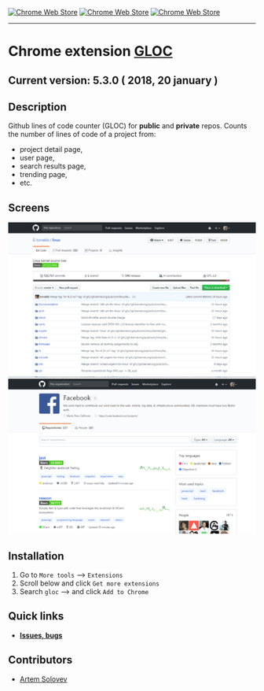 [![Chrome Web Store](https://img.shields.io/chrome-web-store/d/kaodcnpebhdbpaeeemkiobcokcnegdki.svg?style=flat-square)]()
[![Chrome Web Store](https://img.shields.io/chrome-web-store/v/kaodcnpebhdbpaeeemkiobcokcnegdki.svg?style=flat-square)]()
[![Chrome Web Store](https://img.shields.io/chrome-web-store/rating-count/kaodcnpebhdbpaeeemkiobcokcnegdki.svg?style=flat-square)]()
___

# Chrome extension [GLOC](https://chrome.google.com/webstore/detail/gloc-github-counter-lines/kaodcnpebhdbpaeeemkiobcokcnegdki?utm_source=chrome-ntp-icon)
## **Current version: 5.3.0** ( 2018, 20 january )


## Description
Github lines of code counter (GLOC) for **public** and **private** repos. Counts the number of lines of code of a project from:
- project detail page,
- user page,
- search results page, 
- trending page,
- etc.


## Screens
![Project page](img/screenshot_one.png)
![User page](img/screenshot_two.png)


## Installation
1. Go to `More tools` --> `Extensions`
2. Scroll below and click `Get more extensions`
3. Search `gloc` --> and click `Add to Chrome`


## **Quick links**
* **[Issues, bugs](https://github.com/artem-solovev/gloc/issues)**


## **Contributors**
* [Artem Solovev](https://github.com/artem-solovev)
